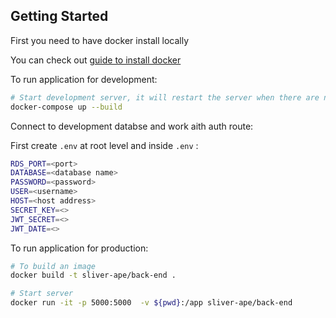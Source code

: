 ## Getting Started

First you need to have docker install locally

You can check out [guide to install docker](https://docs.docker.com/get-docker/)


To run application for development:

```bash
# Start development server, it will restart the server when there are new changes
docker-compose up --build
```

Connect to development databse and work aith auth route:

First create ``` .env ``` at root level and inside ``` .env ``` :
```bash
RDS_PORT=<port>
DATABASE=<database name>
PASSWORD=<password>
USER=<username>
HOST=<host address>
SECRET_KEY=<>
JWT_SECRET=<>
JWT_DATE=<>

```


To run application for production:

```bash
# To build an image
docker build -t sliver-ape/back-end .

# Start server
docker run -it -p 5000:5000  -v ${pwd}:/app sliver-ape/back-end
```
